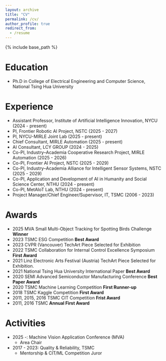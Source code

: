 ```yaml
---
layout: archive
title: "CV"
permalink: /cv/
author_profile: true
redirect_from:
  - /resume
---
```


{% include base_path %}

<script>
 window.difyChatbotConfig = { 
  token: 'FLDVs1lMPmClxxJW'
 }
</script>
<script
 src="https://udify.app/embed.min.js"
 id="FLDVs1lMPmClxxJW"
 defer>
</script>

Education
======
* Ph.D in College of Electrical Engineering and Computer Science, National Tsing Hua University

Experience
======
* Assistant Professor, Institute of Artificial Intelligence Innovation, NYCU (2024 - present)
* PI, Frontier Robotic AI Project, NSTC (2025 - 2027)
* PI, NYCU-MIRLE Joint Lab (2025 - present)
* Chief Consultant, MIRLE Automation (2025 - present)
* AI Consultant, LCY GROUP (2024 - 2025)
* Co-PI, Industry–Academia Cooperative Research Project, MIRLE Automation (2025 - 2026)
* Co-PI, Frontier AI Project, NSTC (2025 - 2029)
* Co-PI, Industry–Academia Alliance for Intelligent Sensor Systems, NSTC (2025 - 2029)
* Co-PI, Application and Development of AI in Humanity and Social Science Center, NTHU (2024 - present)
* Co-PI, MetAIoT Lab, NTHU (2024 - present)
* Project Manager/Chief Engineer/Supervisor, IT, TSMC (2006 - 2023)

Awards
======
* 2025 MVA Small Multi-Object Tracking for Spotting Birds Challenge **Winner**
* 2023 TSMC ESG Competition **Best Award**
* 2023 CVPR (Vancouver) TechArt Piece Selected for Exhibition
* 2022 TSMC Collaboration for Internal Control Excellence Symposium **First Award**
* 2021 Linz Electronic Arts Festival (Austria) TechArt Piece Selected for Exhibition.
* 2021 National Tsing Hua University International Paper **Best Award**
* 2020 SEMI Advanced Semiconductor Manufacturing Conference **Best Paper Award**
* 2020 TSMC Machine Learning Competition **First Runner-up**
* 2018 TSMC Kaggle Competition **First Award**
* 2011, 2015, 2016 TSMC CIT Competition **Frist Award**
* 2011, 2016 TSMC **Annual First Award**

Activities
======
* 2025 -: Machine Vision Application Conference (MVA)
  * Area Chair
* 2017 - 2023: Quality & Reliability, TSMC
  * Mentorship & CIT/ML Competition Juror

